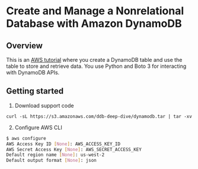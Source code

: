 # Create and Manage a Nonrelational Database with Amazon DynamoDB
## Overview
This is an [AWS tutorial](https://aws.amazon.com/getting-started/hands-on/create-manage-nonrelational-database-dynamodb/) where you create a DynamoDB table and use the table to store and retrieve data. You use Python and Boto 3 for interacting with DynamoDB APIs.

## Getting started
1. Download support code
```
curl -sL https://s3.amazonaws.com/ddb-deep-dive/dynamodb.tar | tar -xv
```

2. Configure AWS CLI
``` bash
$ aws configure
AWS Access Key ID [None]: AWS_ACCESS_KEY_ID
AWS Secret Access Key [None]: AWS_SECRET_ACCESS_KEY
Default region name [None]: us-west-2
Default output format [None]: json
```
